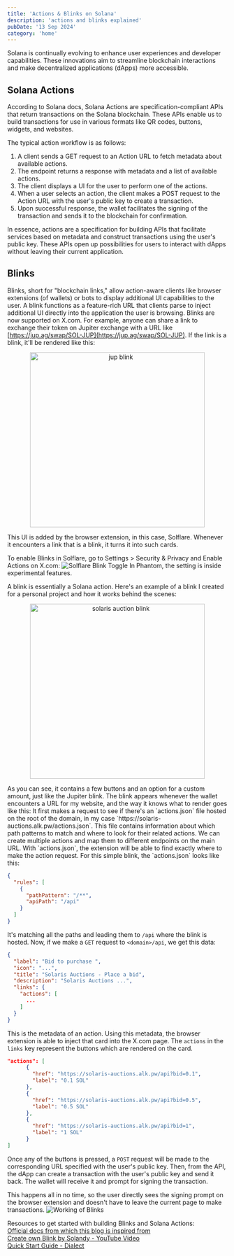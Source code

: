 ```yaml
---
title: 'Actions & Blinks on Solana'
description: 'actions and blinks explained'
pubDate: '13 Sep 2024'
category: 'home'
---
```


Solana is continually evolving to enhance user experiences and developer capabilities. These innovations aim to streamline blockchain interactions and make decentralized applications (dApps) more accessible.
## Solana Actions
According to Solana docs, Solana Actions are specification-compliant APIs that return transactions on the Solana blockchain. These APIs enable us to build transactions for use in various formats like QR codes, buttons, widgets, and websites.

The typical action workflow is as follows:
1. A client sends a GET request to an Action URL to fetch metadata about available actions.
2. The endpoint returns a response with metadata and a list of available actions.
3. The client displays a UI for the user to perform one of the actions.
4. When a user selects an action, the client makes a POST request to the Action URL with the user's public key to create a transaction.
5. Upon successful response, the wallet facilitates the signing of the transaction and sends it to the blockchain for confirmation.

In essence, actions are a specification for building APIs that facilitate services based on metadata and construct transactions using the user's public key. These APIs open up possibilities for users to interact with dApps without leaving their current application.
## Blinks
Blinks, short for "blockchain links," allow action-aware clients like browser extensions (of wallets) or bots to display additional UI capabilities to the user. A blink functions as a feature-rich URL that clients parse to inject additional UI directly into the application the user is browsing.
Blinks are now supported on X.com. For example, anyone can share a link to exchange their token on Jupiter exchange with a URL like [https://jup.ag/swap/SOL-JUP](https://jup.ag/swap/SOL-JUP). If the link is a blink, it'll be rendered like this:<p align="center">
<img src="https://i.imgur.com/jppFHbg.png" alt="jup blink" width="400" style=""></p>

This UI is added by the browser extension, in this case, Solflare. Whenever it encounters a link that is a blink, it turns it into such cards.

To enable Blinks in Solflare, go to Settings > Security & Privacy and Enable Actions on X.com:
![Solflare Blink Toggle](https://imgur.com/yMEvbav.png)
In Phantom, the setting is inside experimental features.

A blink is essentially a Solana action. Here's an example of a blink I created for a personal project and how it works behind the scenes:
<p align="center"><img src="https://imgur.com/YQwWFHz.png" width="400" alt="solaris auction blink"/></p>
As you can see, it contains a few buttons and an option for a custom amount, just like the Jupiter blink. The blink appears whenever the wallet encounters a URL for my website, and the way it knows what to render goes like this:
It first makes a request to see if there's an `actions.json` file hosted on the root of the domain, in my case `https://solaris-auctions.alk.pw/actions.json`. This file contains information about which path patterns to match and where to look for their related actions. We can create multiple actions and map them to different endpoints on the main URL. With `actions.json`, the extension will be able to find exactly where to make the action request. For this simple blink, the `actions.json` looks like this:

```json
{
  "rules": [
    {
      "pathPattern": "/**",
      "apiPath": "/api"
    }
  ]
}
```

It's matching all the paths and leading them to `/api` where the blink is hosted.
Now, if we make a `GET` request to `<domain>/api`, we get this data:

```json
{
  "label": "Bid to purchase ",
  "icon": "...",
  "title": "Solaris Auctions - Place a bid",
  "description": "Solaris Auctions ...",
  "links": {
    "actions": [
      ...
    ]
  }
}
```

This is the metadata of an action. Using this metadata, the browser extension is able to inject that card into the X.com page. The `actions` in the `links` key represent the buttons which are rendered on the card.

```json
"actions": [
      {
        "href": "https://solaris-auctions.alk.pw/api?bid=0.1",
        "label": "0.1 SOL"
      },
      {
        "href": "https://solaris-auctions.alk.pw/api?bid=0.5",
        "label": "0.5 SOL"
      },
      {
        "href": "https://solaris-auctions.alk.pw/api?bid=1",
        "label": "1 SOL"
      }
]
```

Once any of the buttons is pressed, a `POST` request will be made to the corresponding URL specified with the user's public key. Then, from the API, the dApp can create a transaction with the user's public key and send it back. The wallet will receive it and prompt for signing the transaction.

This happens all in no time, so the user directly sees the signing prompt on the browser extension and doesn't have to leave the current page to make transactions.
![Working of Blinks](https://imgur.com/xKcgEo2.png)

Resources to get started with building Blinks and Solana Actions:<br>
[Official docs from which this blog is inspired from](https://solana.com/docs/advanced/actions)<br>
[Create own Blink by Solandy - YouTube Video ](https://youtu.be/dLpu6vYsTaI?si=FZrusEV4Lszo6VZK)<br>
[Quick Start Guide - Dialect](https://dashboard.dialect.to/actions)